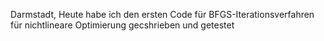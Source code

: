Darmstadt, Heute habe ich den ersten Code für BFGS-Iterationsverfahren für nichtlineare Optimierung gecshrieben und getestet